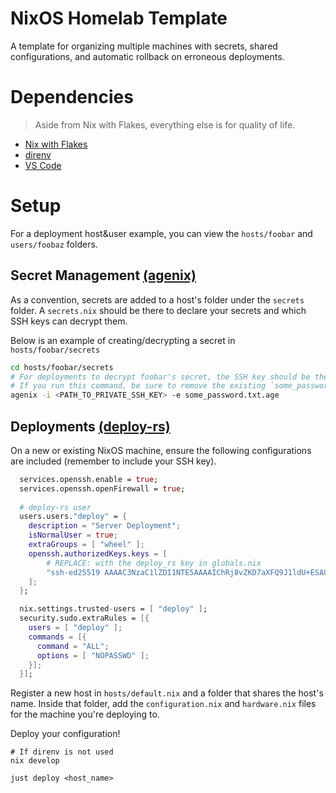 # NixOS Homelab Template

A template for organizing multiple machines with secrets, shared configurations, and automatic rollback on erroneous deployments.

# Dependencies
> Aside from Nix with Flakes, everything else is for quality of life.
- [Nix with Flakes](https://zero-to-nix.com/start/install)
- [direnv](https://github.com/direnv/direnv)
- [VS Code](https://code.visualstudio.com/)

# Setup
For a deployment host&user example, you can view the `hosts/foobar` and `users/foobaz` folders.

## Secret Management [(agenix)](https://github.com/ryantm/agenix)
As a convention, secrets are added to a host's folder under the `secrets` folder. A `secrets.nix` should be there to declare your secrets and which SSH keys can decrypt them.

Below is an example of creating/decrypting a secret in `hosts/foobar/secrets`
```bash
cd hosts/foobar/secrets
# For deployments to decrypt foobar's secret, the SSH key should be the one set to agenix in `globals.nix`.
# If you run this command, be sure to remove the existing `some_password.txt.age` file as you'll have no way of reading it.
agenix -i <PATH_TO_PRIVATE_SSH_KEY> -e some_password.txt.age
```

## Deployments [(deploy-rs)](https://github.com/serokell/deploy-rs)
On a new or existing NixOS machine, ensure the following configurations are included (remember to include your SSH key).
```nix
  services.openssh.enable = true;
  services.openssh.openFirewall = true;
  
  # deploy-rs user
  users.users."deploy" = {
    description = "Server Deployment";
    isNormalUser = true;
    extraGroups = [ "wheel" ];
    openssh.authorizedKeys.keys = [
        # REPLACE: with the deploy_rs key in globals.nix
        "ssh-ed25519 AAAAC3NzaC1lZDI1NTE5AAAAIChRj8vZKD7aXFQ9J1ldU+ESA8eT0aCbc6LuxNwH6Z8D some@user"
    ];
  };

  nix.settings.trusted-users = [ "deploy" ];
  security.sudo.extraRules = [{
    users = [ "deploy" ];
    commands = [{
      command = "ALL";
      options = [ "NOPASSWD" ];
    }];
  }];
```

Register a new host in `hosts/default.nix` and a folder that shares the host's name. Inside that folder, add the `configuration.nix` and `hardware.nix` files for the machine you're deploying to.

Deploy your configuration!
```
# If direnv is not used
nix develop

just deploy <host_name>
```